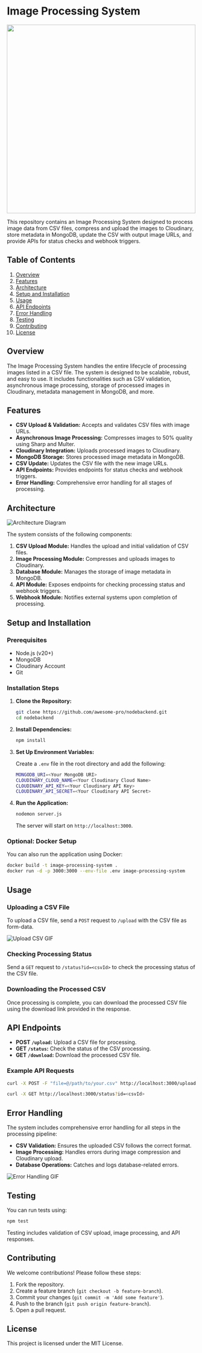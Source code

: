 # Image Processing System
<img src="https://www.danfoss.com/media/3257/industrial_compressor.jpg" width="500px"/>

This repository contains an Image Processing System designed to process image data from CSV files, compress and upload the images to Cloudinary, store metadata in MongoDB, update the CSV with output image URLs, and provide APIs for status checks and webhook triggers.

## Table of Contents

1. [Overview](#overview)
2. [Features](#features)
3. [Architecture](#architecture)
4. [Setup and Installation](#setup-and-installation)
5. [Usage](#usage)
6. [API Endpoints](#api-endpoints)
7. [Error Handling](#error-handling)
8. [Testing](#testing)
9. [Contributing](#contributing)
10. [License](#license)

## Overview

The Image Processing System handles the entire lifecycle of processing images listed in a CSV file. The system is designed to be scalable, robust, and easy to use. It includes functionalities such as CSV validation, asynchronous image processing, storage of processed images in Cloudinary, metadata management in MongoDB, and more.

## Features

- **CSV Upload & Validation:** Accepts and validates CSV files with image URLs.
- **Asynchronous Image Processing:** Compresses images to 50% quality using Sharp and Multer.
- **Cloudinary Integration:** Uploads processed images to Cloudinary.
- **MongoDB Storage:** Stores processed image metadata in MongoDB.
- **CSV Update:** Updates the CSV file with the new image URLs.
- **API Endpoints:** Provides endpoints for status checks and webhook triggers.
- **Error Handling:** Comprehensive error handling for all stages of processing.

## Architecture

![Architecture Diagram](https://via.placeholder.com/800x400?text=Architecture+Diagram)

The system consists of the following components:

1. **CSV Upload Module:** Handles the upload and initial validation of CSV files.
2. **Image Processing Module:** Compresses and uploads images to Cloudinary.
3. **Database Module:** Manages the storage of image metadata in MongoDB.
4. **API Module:** Exposes endpoints for checking processing status and webhook triggers.
5. **Webhook Module:** Notifies external systems upon completion of processing.

## Setup and Installation

### Prerequisites

- Node.js (v20+)
- MongoDB
- Cloudinary Account
- Git

### Installation Steps

1. **Clone the Repository:**

    ```bash
    git clone https://github.com/awesome-pro/nodebackend.git
    cd nodebackend
    ```

2. **Install Dependencies:**

    ```bash
    npm install
    ```

3. **Set Up Environment Variables:**

    Create a `.env` file in the root directory and add the following:

    ```bash
    MONGODB_URI=<Your MongoDB URI>
    CLOUDINARY_CLOUD_NAME=<Your Cloudinary Cloud Name>
    CLOUDINARY_API_KEY=<Your Cloudinary API Key>
    CLOUDINARY_API_SECRET=<Your Cloudinary API Secret>
    ```

4. **Run the Application:**

    ```bash
    nodemon server.js
    ```

    The server will start on `http://localhost:3000`.

### Optional: Docker Setup

You can also run the application using Docker:

```bash
docker build -t image-processing-system .
docker run -d -p 3000:3000 --env-file .env image-processing-system
```

## Usage

### Uploading a CSV File

To upload a CSV file, send a `POST` request to `/upload` with the CSV file as form-data.

![Upload CSV GIF](https://via.placeholder.com/400x200?text=Upload+CSV+GIF)

### Checking Processing Status

Send a `GET` request to `/status?id=<csvId>` to check the processing status of the CSV file.

### Downloading the Processed CSV

Once processing is complete, you can download the processed CSV file using the download link provided in the response.

## API Endpoints

- **POST `/upload`:** Upload a CSV file for processing.
- **GET `/status`:** Check the status of the CSV processing.
- **GET `/download`:** Download the processed CSV file.

### Example API Requests

```bash
curl -X POST -F "file=@/path/to/your.csv" http://localhost:3000/upload
```

```bash
curl -X GET http://localhost:3000/status?id=<csvId>
```

## Error Handling

The system includes comprehensive error handling for all steps in the processing pipeline:

- **CSV Validation:** Ensures the uploaded CSV follows the correct format.
- **Image Processing:** Handles errors during image compression and Cloudinary upload.
- **Database Operations:** Catches and logs database-related errors.

![Error Handling GIF](https://via.placeholder.com/400x200?text=Error+Handling+GIF)

## Testing

You can run tests using:

```bash
npm test
```

Testing includes validation of CSV upload, image processing, and API responses.

## Contributing

We welcome contributions! Please follow these steps:

1. Fork the repository.
2. Create a feature branch (`git checkout -b feature-branch`).
3. Commit your changes (`git commit -m 'Add some feature'`).
4. Push to the branch (`git push origin feature-branch`).
5. Open a pull request.

## License

This project is licensed under the MIT License.
